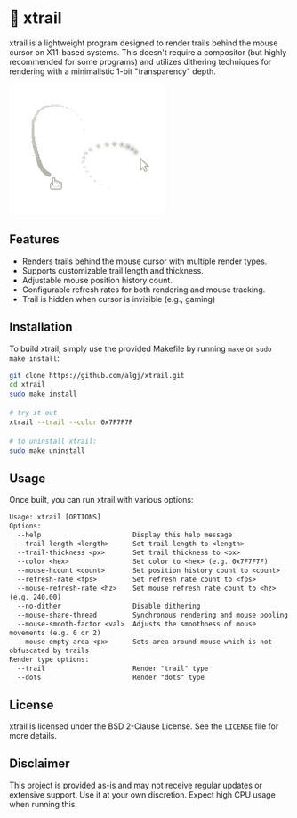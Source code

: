 # 💫 xtrail

xtrail is a lightweight program designed to render trails behind the mouse cursor on X11-based systems. This doesn't require a compositor (but highly recommended for some programs) and utilizes dithering techniques for rendering with a minimalistic 1-bit "transparency" depth.

![Preview of both trails](example.gif)

## Features

- Renders trails behind the mouse cursor with multiple render types.
- Supports customizable trail length and thickness.
- Adjustable mouse position history count.
- Configurable refresh rates for both rendering and mouse tracking.
- Trail is hidden when cursor is invisible (e.g., gaming)

## Installation

To build xtrail, simply use the provided Makefile by running `make` or `sudo make install`:
```sh
git clone https://github.com/algj/xtrail.git
cd xtrail
sudo make install

# try it out
xtrail --trail --color 0x7F7F7F

# to uninstall xtrail:
sudo make uninstall
```

## Usage

Once built, you can run xtrail with various options:

```
Usage: xtrail [OPTIONS]
Options:
  --help                       Display this help message
  --trail-length <length>      Set trail length to <length>
  --trail-thickness <px>       Set trail thickness to <px>
  --color <hex>                Set color to <hex> (e.g. 0x7F7F7F)
  --mouse-hcount <count>       Set position history count to <count>
  --refresh-rate <fps>         Set refresh rate count to <fps>
  --mouse-refresh-rate <hz>    Set mouse refresh rate count to <hz> (e.g. 240.00)
  --no-dither                  Disable dithering
  --mouse-share-thread         Synchronous rendering and mouse pooling
  --mouse-smooth-factor <val>  Adjusts the smoothness of mouse movements (e.g. 0 or 2)
  --mouse-empty-area <px>      Sets area around mouse which is not obfuscated by trails
Render type options:
  --trail                      Render "trail" type
  --dots                       Render "dots" type
```

## License

xtrail is licensed under the BSD 2-Clause License. See the `LICENSE` file for more details.

## Disclaimer

This project is provided as-is and may not receive regular updates or extensive support. Use it at your own discretion. Expect high CPU usage when running this.
